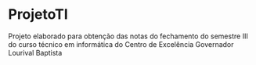 # ProjetoTI
Projeto elaborado para obtenção das notas do fechamento do semestre III do curso técnico em informática do Centro de Excelência Governador Lourival Baptista
